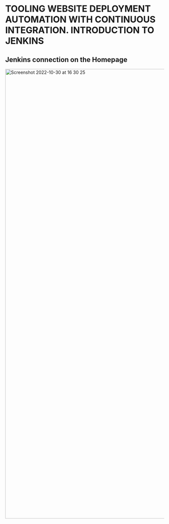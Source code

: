 # TOOLING WEBSITE DEPLOYMENT AUTOMATION WITH CONTINUOUS INTEGRATION. INTRODUCTION TO JENKINS


## Jenkins connection on the Homepage
<img width="1425" alt="Screenshot 2022-10-30 at 16 30 25" src="https://user-images.githubusercontent.com/58548431/198887331-97175bf7-9c2e-4bc8-abc7-cfd117ba2aee.png">
